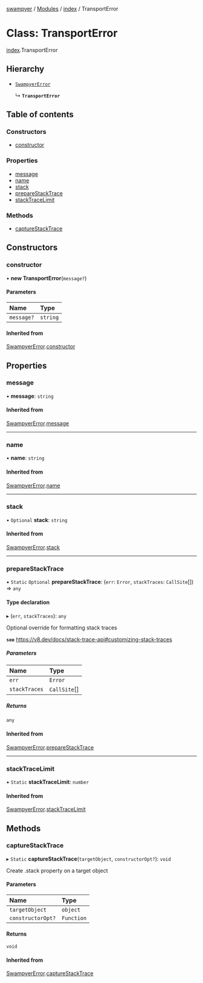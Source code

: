 [swampyer](../README.md) / [Modules](../modules.md) / [index](../modules/index.md) / TransportError

# Class: TransportError

[index](../modules/index.md).TransportError

## Hierarchy

- [`SwampyerError`](index.SwampyerError.md)

  ↳ **`TransportError`**

## Table of contents

### Constructors

- [constructor](index.TransportError.md#constructor)

### Properties

- [message](index.TransportError.md#message)
- [name](index.TransportError.md#name)
- [stack](index.TransportError.md#stack)
- [prepareStackTrace](index.TransportError.md#preparestacktrace)
- [stackTraceLimit](index.TransportError.md#stacktracelimit)

### Methods

- [captureStackTrace](index.TransportError.md#capturestacktrace)

## Constructors

### constructor

• **new TransportError**(`message?`)

#### Parameters

| Name | Type |
| :------ | :------ |
| `message?` | `string` |

#### Inherited from

[SwampyerError](index.SwampyerError.md).[constructor](index.SwampyerError.md#constructor)

## Properties

### message

• **message**: `string`

#### Inherited from

[SwampyerError](index.SwampyerError.md).[message](index.SwampyerError.md#message)

___

### name

• **name**: `string`

#### Inherited from

[SwampyerError](index.SwampyerError.md).[name](index.SwampyerError.md#name)

___

### stack

• `Optional` **stack**: `string`

#### Inherited from

[SwampyerError](index.SwampyerError.md).[stack](index.SwampyerError.md#stack)

___

### prepareStackTrace

▪ `Static` `Optional` **prepareStackTrace**: (`err`: `Error`, `stackTraces`: `CallSite`[]) => `any`

#### Type declaration

▸ (`err`, `stackTraces`): `any`

Optional override for formatting stack traces

**`see`** https://v8.dev/docs/stack-trace-api#customizing-stack-traces

##### Parameters

| Name | Type |
| :------ | :------ |
| `err` | `Error` |
| `stackTraces` | `CallSite`[] |

##### Returns

`any`

#### Inherited from

[SwampyerError](index.SwampyerError.md).[prepareStackTrace](index.SwampyerError.md#preparestacktrace)

___

### stackTraceLimit

▪ `Static` **stackTraceLimit**: `number`

#### Inherited from

[SwampyerError](index.SwampyerError.md).[stackTraceLimit](index.SwampyerError.md#stacktracelimit)

## Methods

### captureStackTrace

▸ `Static` **captureStackTrace**(`targetObject`, `constructorOpt?`): `void`

Create .stack property on a target object

#### Parameters

| Name | Type |
| :------ | :------ |
| `targetObject` | `object` |
| `constructorOpt?` | `Function` |

#### Returns

`void`

#### Inherited from

[SwampyerError](index.SwampyerError.md).[captureStackTrace](index.SwampyerError.md#capturestacktrace)
